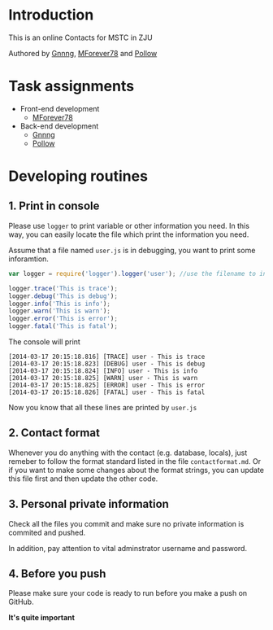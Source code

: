 # Introduction

This is an online Contacts for MSTC in ZJU

Authored by [Gnnng], [MForever78] and [Pollow]

# Task assignments

- Front-end development
	- [MForever78]
- Back-end development
	- [Gnnng]
	- [Pollow]


# Developing routines

## 1. Print in console

Please use `logger` to print variable or other information you need. In this way, you can easily locate the file which print the information you need.

Assume that a file named `user.js` is in debugging, you want to print some inforamtion.

```javascript
var logger = require('logger').logger('user'); //use the filename to initialize the logger

logger.trace('This is trace');
logger.debug('This is debug');
logger.info('This is info');
logger.warn('This is warn');
logger.error('This is error');
logger.fatal('This is fatal');
```

The console will print 
```
[2014-03-17 20:15:18.816] [TRACE] user - This is trace
[2014-03-17 20:15:18.823] [DEBUG] user - This is debug
[2014-03-17 20:15:18.824] [INFO] user - This is info
[2014-03-17 20:15:18.825] [WARN] user - This is warn
[2014-03-17 20:15:18.825] [ERROR] user - This is error
[2014-03-17 20:15:18.826] [FATAL] user - This is fatal

```

Now you know that all these lines are printed by `user.js`

## 2. Contact format

Whenever you do anything with the contact (e.g. database, locals), just remeber to follow the format standard listed in the file `contactformat.md`. Or if you want to make some changes about the format strings, you can update this file first and then update the other code.

## 3. Personal private information

Check all the files you commit and make sure no private information is commited and pushed.

In addition, pay attention to vital adminstrator username and password.

## 4. Before you push

Please make sure your code is ready to run before you make a push on GitHub.

**It's quite important**















[Gnnng]:https://github.com/Gnnng
[MForever78]:https://github.com/MForever78
[Pollow]:https://github.com/Pollow

